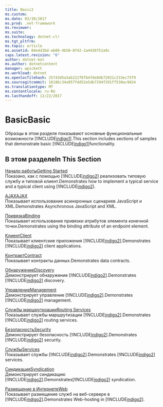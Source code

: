 ```yaml
---
title: Basic2
ms.custom: 
ms.date: 03/30/2017
ms.prod: .net-framework
ms.reviewer: 
ms.suite: 
ms.technology: dotnet-clr
ms.tgt_pltfrm: 
ms.topic: article
ms.assetid: 04e4d3bd-ab89-4b50-8f42-2a4430751a9c
caps.latest.revision: "6"
author: dotnet-bot
ms.author: dotnetcontent
manager: wpickett
ms.workload: dotnet
ms.openlocfilehash: 25743d5a3ab222f8fb4fde84b72021c233ec73f9
ms.sourcegitcommit: 16186c34a957fdd52e5db7294f291f7530ac9d24
ms.translationtype: MT
ms.contentlocale: ru-RU
ms.lasthandoff: 12/22/2017
---
```

# <a name="basic"></a><span data-ttu-id="61340-102">Basic</span><span class="sxs-lookup"><span data-stu-id="61340-102">Basic</span></span>
<span data-ttu-id="61340-103">Образцы в этом разделе показывают основные функциональные возможности [!INCLUDE[indigo1](../../../../includes/indigo1-md.md)].</span><span class="sxs-lookup"><span data-stu-id="61340-103">This section includes sections of samples that demonstrate basic [!INCLUDE[indigo1](../../../../includes/indigo1-md.md)]functionality.</span></span>  
  
## <a name="in-this-section"></a><span data-ttu-id="61340-104">В этом разделе</span><span class="sxs-lookup"><span data-stu-id="61340-104">In This Section</span></span>  
 [<span data-ttu-id="61340-105">Начало работы</span><span class="sxs-lookup"><span data-stu-id="61340-105">Getting Started</span></span>](../../../../docs/framework/wcf/samples/getting-started-sample.md)  
 <span data-ttu-id="61340-106">Показано, как с помощью [!INCLUDE[indigo2](../../../../includes/indigo2-md.md)] реализовать типовую службу и типовой клиент.</span><span class="sxs-lookup"><span data-stu-id="61340-106">Demonstrates how to implement a typical service and a typical client using [!INCLUDE[indigo2](../../../../includes/indigo2-md.md)].</span></span>  
  
 [<span data-ttu-id="61340-107">AJAX</span><span class="sxs-lookup"><span data-stu-id="61340-107">AJAX</span></span>](../../../../docs/framework/wcf/samples/ajax.md)  
 <span data-ttu-id="61340-108">Показывает использование асинхронных сценариев JavaScript и XML.</span><span class="sxs-lookup"><span data-stu-id="61340-108">Demonstrates Asynchronous JavaScript and XML.</span></span>  
  
 [<span data-ttu-id="61340-109">Привязка</span><span class="sxs-lookup"><span data-stu-id="61340-109">Binding</span></span>](../../../../docs/framework/wcf/samples/binding.md)  
 <span data-ttu-id="61340-110">Показывает использование привязки атрибутов элемента конечной точки.</span><span class="sxs-lookup"><span data-stu-id="61340-110">Demonstrates using the binding attribute of an endpoint element.</span></span>  
  
 [<span data-ttu-id="61340-111">Клиент</span><span class="sxs-lookup"><span data-stu-id="61340-111">Client</span></span>](../../../../docs/framework/wcf/samples/client.md)  
 <span data-ttu-id="61340-112">Показывает клиентские приложения [!INCLUDE[indigo2](../../../../includes/indigo2-md.md)].</span><span class="sxs-lookup"><span data-stu-id="61340-112">Demonstrates [!INCLUDE[indigo2](../../../../includes/indigo2-md.md)] client applications.</span></span>  
  
 [<span data-ttu-id="61340-113">Контракт</span><span class="sxs-lookup"><span data-stu-id="61340-113">Contract</span></span>](../../../../docs/framework/wcf/samples/contract.md)  
 <span data-ttu-id="61340-114">Показывает контракты данных.</span><span class="sxs-lookup"><span data-stu-id="61340-114">Demonstrates data contracts.</span></span>  
  
 [<span data-ttu-id="61340-115">Обнаружение</span><span class="sxs-lookup"><span data-stu-id="61340-115">Discovery</span></span>](../../../../docs/framework/wcf/samples/discovery-samples.md)  
 <span data-ttu-id="61340-116">Демонстрирует обнаружение [!INCLUDE[indigo2](../../../../includes/indigo2-md.md)].</span><span class="sxs-lookup"><span data-stu-id="61340-116">Demonstrates [!INCLUDE[indigo2](../../../../includes/indigo2-md.md)] discovery.</span></span>  
  
 [<span data-ttu-id="61340-117">Управление</span><span class="sxs-lookup"><span data-stu-id="61340-117">Management</span></span>](../../../../docs/framework/wcf/samples/management.md)  
 <span data-ttu-id="61340-118">Демонстрирует управление [!INCLUDE[indigo2](../../../../includes/indigo2-md.md)].</span><span class="sxs-lookup"><span data-stu-id="61340-118">Demonstrates [!INCLUDE[indigo2](../../../../includes/indigo2-md.md)] management.</span></span>  
  
 [<span data-ttu-id="61340-119">Службы маршрутизации</span><span class="sxs-lookup"><span data-stu-id="61340-119">Routing Services</span></span>](../../../../docs/framework/wcf/samples/routing-services.md)  
 <span data-ttu-id="61340-120">Показывает службы маршрутизации [!INCLUDE[indigo2](../../../../includes/indigo2-md.md)].</span><span class="sxs-lookup"><span data-stu-id="61340-120">Demonstrates [!INCLUDE[indigo2](../../../../includes/indigo2-md.md)] routing services.</span></span>  
  
 [<span data-ttu-id="61340-121">Безопасность</span><span class="sxs-lookup"><span data-stu-id="61340-121">Security</span></span>](../../../../docs/framework/wcf/samples/security-in-wcf.md)  
 <span data-ttu-id="61340-122">Демонстрирует безопасность [!INCLUDE[indigo2](../../../../includes/indigo2-md.md)].</span><span class="sxs-lookup"><span data-stu-id="61340-122">Demonstrates [!INCLUDE[indigo2](../../../../includes/indigo2-md.md)] security.</span></span>  
  
 [<span data-ttu-id="61340-123">Службы</span><span class="sxs-lookup"><span data-stu-id="61340-123">Services</span></span>](../../../../docs/framework/wcf/samples/services.md)  
 <span data-ttu-id="61340-124">Показывает службы [!INCLUDE[indigo2](../../../../includes/indigo2-md.md)].</span><span class="sxs-lookup"><span data-stu-id="61340-124">Demonstrates [!INCLUDE[indigo2](../../../../includes/indigo2-md.md)] services.</span></span>  
  
 [<span data-ttu-id="61340-125">Синдикация</span><span class="sxs-lookup"><span data-stu-id="61340-125">Syndication</span></span>](../../../../docs/framework/wcf/samples/syndication.md)  
 <span data-ttu-id="61340-126">Демонстрирует синдикацию [!INCLUDE[indigo2](../../../../includes/indigo2-md.md)].</span><span class="sxs-lookup"><span data-stu-id="61340-126">Demonstrates[!INCLUDE[indigo2](../../../../includes/indigo2-md.md)] syndication.</span></span>  
  
 [<span data-ttu-id="61340-127">Размещение в Интернете</span><span class="sxs-lookup"><span data-stu-id="61340-127">Web</span></span>](../../../../docs/framework/wcf/samples/web.md)  
 <span data-ttu-id="61340-128">Показывает размещение служб на веб-сервере в [!INCLUDE[indigo2](../../../../includes/indigo2-md.md)].</span><span class="sxs-lookup"><span data-stu-id="61340-128">Demonstrates Web-hosting in [!INCLUDE[indigo2](../../../../includes/indigo2-md.md)].</span></span>
